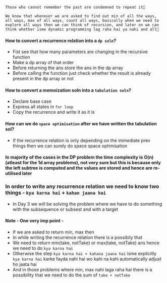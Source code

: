 `Those who cannot remember the past are condemned to repeat it🐣`

`We know that whenever we are asked to find out min of all the ways, all ways, max of all ways, count all ways, basically when we need to explore all ways then we can think of recursion, and later on we can think whether isme dynamic programming lag raha hai ya nahi and all🥚`

#### How to convert a recurrence relation into a `dp soln`?

- Fist see that how many parameters are changing in the recursive function 
- Make a dp array of that order 
- Before returning the ans store the ans in the dp array 
- Before calling the function just check whether the result is already present in the dp array or not

#### How to convert a memoization soln into a `tabulation soln`?

- Declare base case
- Express all states in `for loop`
- Copy the recurrence and write it as it is 

#### How can we do `space optimisation` after we have written the tabulation sol?

- If the recurrence relation is only depending on the immediate prev things then we can surely do space space optimisation

#### In majority of the cases in the DP problem the time complexity is O(n)(atleast for the 1d array problems), not very sure but this is because only the left subtree is computed and the values are stored and hence are re-utilised later

### In order to write any recurrence relation we need to know two things - `kya karna hai` + `kahan jaana hai`

- In Day 3 we will be solving the problem where we have to do something with the subsequence or subsest and with a target 


#### Note - One very imp point -
- If we are asked to return min, max then 
- In while writing the recurrence relation there is a possibily that 
- We need to return min(take, notTake) or max(take, notTake) ans hence we need to do `kya karna hai`
- Otherwise the step `kya karna hai + kahana jaana hai` isme explicitly `kya karna hai` karke fayda nahi hai wo kahi na kahi automatically adjust ho jaata hai 
- And in those problems where min, max nahi laga raha hai there is a possibility that we need to do the sum of `take + notTake`
